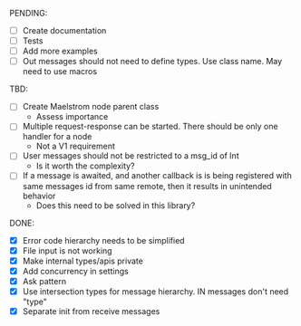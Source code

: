 PENDING: 

- [ ] Create documentation
- [ ] Tests
- [ ] Add more examples
- [ ] Out messages should not need to define types. Use class name. May need to use macros

TBD:

- [ ] Create Maelstrom node parent class
  - Assess importance
- [ ] Multiple request-response can be started. There should be only one handler for a node
  - Not a V1 requirement
- [ ] User messages should not be restricted to a msg_id of Int
  - Is it worth the complexity?
- [ ] If a message is awaited, and another callback is is being registered with same messages id from same remote, then it results in unintended behavior
  - Does this need to be solved in this library?
  
DONE:

- [X] Error code hierarchy needs to be simplified
- [X] File input is not working
- [X] Make internal  types/apis private
- [X] Add concurrency in settings
- [X] Ask pattern
- [X] Use intersection types for message hierarchy. IN messages don't need "type"
- [X] Separate init from receive messages